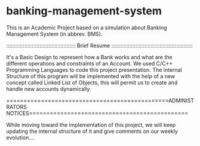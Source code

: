 # banking-management-system
This is an Academic Project based on a simulation about Banking Management System (in abbrev. BMS).


:::::::::::::::::::::::::::::::::::::::::::::: Brief Resume :::::::::::::::::::::::::::::::::::::::::::::::::::::: 

It's a Basic Design to represent how a Bank works and what are the different operations and constraints of an Account. 
We used C/C++ Programming Languages to code this project presentation. The internal Structure of this program will be implemented with the help of a new concept called Linked List of Objects, this will permit us to create and handle new accounts dynamically. 


===============================================ADMINISTRATORS NOTICES==============================================

While moving toward the implementation of this project, we will keep updating the internal structure of it and give comments on our weekly evolution....
